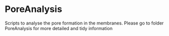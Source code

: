 # PoreAnalysis
Scripts to analyse the pore formation in the membranes. 
Please go to folder PoreAnalysis for more detailed and tidy information